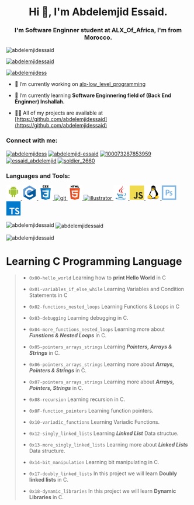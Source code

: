 <h1 align="center">Hi 👋, I'm Abdelemjid Essaid.</h1>
<h3 align="center">I'm Software Enginner student at ALX_Of_Africa, I'm from Morocco.</h3>

<p align="left"> <img src="https://komarev.com/ghpvc/?username=abdelemjidessaid&label=Profile%20views&color=0e75b6&style=flat" alt="abdelemjidessaid" /> </p>

<p align="left"> <a href="https://github.com/ryo-ma/github-profile-trophy"><img src="https://github-profile-trophy.vercel.app/?username=abdelemjidessaid" alt="abdelemjidessaid" /></a> </p>

<p align="left"> <a href="https://twitter.com/abdelemjidess" target="blank"><img src="https://img.shields.io/twitter/follow/abdelemjidess?logo=twitter&style=for-the-badge" alt="abdelemjidess" /></a> </p>

- 🔭 I’m currently working on [alx-low_level_programming](https://github.com/abdelemjidessaid/alx-low_level_programming/tree/63827b4a58b1d1d1bbe83df9ba0c440365aa88fe)

- 🌱 I’m currently learning **Software Enginnering field of (Back End Enginner) Inshallah.**

- 👨‍💻 All of my projects are available at [https://github.com/abdelemjidessaid](https://github.com/abdelemjidessaid)

<h3 align="left">Connect with me:</h3>
<p align="left">
<a href="https://twitter.com/abdelemjidess" target="blank"><img align="center" src="https://raw.githubusercontent.com/rahuldkjain/github-profile-readme-generator/master/src/images/icons/Social/twitter.svg" alt="abdelemjidess" height="30" width="40" /></a>
<a href="https://linkedin.com/in/abdelemjid-essaid" target="blank"><img align="center" src="https://raw.githubusercontent.com/rahuldkjain/github-profile-readme-generator/master/src/images/icons/Social/linked-in-alt.svg" alt="abdelemjid-essaid" height="30" width="40" /></a>
<a href="https://fb.com/100073287853959" target="blank"><img align="center" src="https://raw.githubusercontent.com/rahuldkjain/github-profile-readme-generator/master/src/images/icons/Social/facebook.svg" alt="100073287853959" height="30" width="40" /></a>
<a href="https://instagram.com/essaid_abdelemjid" target="blank"><img align="center" src="https://raw.githubusercontent.com/rahuldkjain/github-profile-readme-generator/master/src/images/icons/Social/instagram.svg" alt="essaid_abdelemjid" height="30" width="40" /></a>
<a href="https://www.hackerrank.com/soldier_2660" target="blank"><img align="center" src="https://raw.githubusercontent.com/rahuldkjain/github-profile-readme-generator/master/src/images/icons/Social/hackerrank.svg" alt="soldier_2660" height="30" width="40" /></a>
</p>

<h3 align="left">Languages and Tools:</h3>
<p align="left"> <a href="https://developer.android.com" target="_blank" rel="noreferrer"> <img src="https://raw.githubusercontent.com/devicons/devicon/master/icons/android/android-original-wordmark.svg" alt="android" width="40" height="40"/> </a> <a href="https://www.cprogramming.com/" target="_blank" rel="noreferrer"> <img src="https://raw.githubusercontent.com/devicons/devicon/master/icons/c/c-original.svg" alt="c" width="40" height="40"/> </a> <a href="https://www.w3schools.com/css/" target="_blank" rel="noreferrer"> <img src="https://raw.githubusercontent.com/devicons/devicon/master/icons/css3/css3-original-wordmark.svg" alt="css3" width="40" height="40"/> </a> <a href="https://git-scm.com/" target="_blank" rel="noreferrer"> <img src="https://www.vectorlogo.zone/logos/git-scm/git-scm-icon.svg" alt="git" width="40" height="40"/> </a> <a href="https://www.w3.org/html/" target="_blank" rel="noreferrer"> <img src="https://raw.githubusercontent.com/devicons/devicon/master/icons/html5/html5-original-wordmark.svg" alt="html5" width="40" height="40"/> </a> <a href="https://www.adobe.com/in/products/illustrator.html" target="_blank" rel="noreferrer"> <img src="https://www.vectorlogo.zone/logos/adobe_illustrator/adobe_illustrator-icon.svg" alt="illustrator" width="40" height="40"/> </a> <a href="https://www.java.com" target="_blank" rel="noreferrer"> <img src="https://raw.githubusercontent.com/devicons/devicon/master/icons/java/java-original.svg" alt="java" width="40" height="40"/> </a> <a href="https://developer.mozilla.org/en-US/docs/Web/JavaScript" target="_blank" rel="noreferrer"> <img src="https://raw.githubusercontent.com/devicons/devicon/master/icons/javascript/javascript-original.svg" alt="javascript" width="40" height="40"/> </a> <a href="https://www.linux.org/" target="_blank" rel="noreferrer"> <img src="https://raw.githubusercontent.com/devicons/devicon/master/icons/linux/linux-original.svg" alt="linux" width="40" height="40"/> </a> <a href="https://www.photoshop.com/en" target="_blank" rel="noreferrer"> <img src="https://raw.githubusercontent.com/devicons/devicon/master/icons/photoshop/photoshop-line.svg" alt="photoshop" width="40" height="40"/> </a> <a href="https://www.typescriptlang.org/" target="_blank" rel="noreferrer"> <img src="https://raw.githubusercontent.com/devicons/devicon/master/icons/typescript/typescript-original.svg" alt="typescript" width="40" height="40"/> </a> </p>

<p><img align="left" src="https://github-readme-stats.vercel.app/api/top-langs?username=abdelemjidessaid&show_icons=true&locale=en&layout=compact" alt="abdelemjidessaid" /></p>

<p>&nbsp;<img align="center" src="https://github-readme-stats.vercel.app/api?username=abdelemjidessaid&show_icons=true&locale=en" alt="abdelemjidessaid" /></p>

<p><img align="center" src="https://github-readme-streak-stats.herokuapp.com/?user=abdelemjidessaid&" alt="abdelemjidessaid" /></p>




# Learning C Programming Language

> - `0x00-hello_world` Learning how to **print Hello World** in C
>
> - `0x01-variables_if_else_while` Learning Variables and Condition Statements in C
>
> - `0x02-functions_nested_loops` Learning Functions & Loops in C
>
> - `0x03-debugging` Learning debugging in C.
>
> - `0x04-more_functions_nested_loops` Learning more about ***Funstions & Nested Loops*** in C.
>
> - `0x05-pointers_arrays_strings` Learning ***Pointers, Arrays & Strings*** in C.
>
> - `0x06-pointers_arrays_strings` Learning more about ***Arrays, Pointers & Strings*** in C.
>
> - `0x07-pointers_arrays_strings` Learning more about ***Arrays, Pointers, Strings*** in C.
>
> - `0x08-recursion` Learning recursion in C.
>
> - `0x0F-function_pointers` Learning function pointers.
>
> - `0x10-variadic_functions` Learning Variadic Functions.
>
> - `0x12-singly_linked_lists` Learning ___Linked List___ Data structue.
>
> - `0x13-more_singly_linked_lists` Learning more about ___Linked Lists___ Data structure.
>
> - `0x14-bit_manipulation` Learning bit manipulating in C.
>
> - `0x17-doubly_linked_lists` In this project we will learn __Doubly linked lists__ in C.
>
> - `0x18-dynamic_libraries` In this project we will learn __Dynamic Libraries__ in C.
